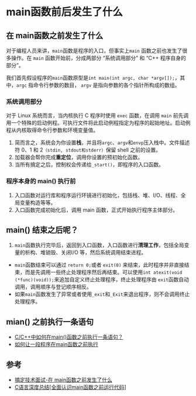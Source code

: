 # main函数前后发生了什么

## 在 main函数之前发生了什么

对于编程人员来讲，`main`函数是程序的入口，但事实上`main` 函数之前也发生了很多操作。在 `main` 函数开始前，分成两部分 “系统调用部分” 和 “C++ 程序自身的部分”。

我们首先假设程序的`main`函数原型是`int main(int argc, char *argv[]);`，其中，`argc` 指命令行参数的数目， `argv` 是指向参数的各个指针所构成的数组。

### 系统调用部分

对于 Linux 系统而言，当内核执行 C 程序时使用 `exec` 函数，在调用 `main` 前先调用一个特殊的启动例程。可执行文件将此启动例程指定为程序的起始地址。启动例程从内核取得命令行参数和环境变量值。

1. 简而言之，系统会为你设置**栈**，并且将`argc`、`argv`和`envp`压入栈中。文件描述符 0、1 和 2`（stdin, stdout和stderr）`保留 shell 之前的设置。
2. 加载器会帮你完成**重定位**，调用你设置的预初始化函数。
3. 当所有搞定之后，控制权会传递给`_start()`，即程序的入口函数。

### 程序本身的 main() 执行前

1. 入口函数对运行库和程序运行环镜进行初始化，包括栈、堆、I/O、线程、全局变量构造等等。
2. 入口函数完成初始化后，调用 main 函数，正式开始执行程序主体部分。

## main() 结束之后呢？

1. `main`函数执行完毕后，返回到入口函数，入口函数进行**清理工作**，包括全局变量的析构、堆销毁、关闭I/O 等，然后系统调用结束进程。

- `main`函数结束可以通过 `return 0;`或者 `exit(0)` 来结束，此时程序并非直接结束，而是先调用一些终止处理程序然后再结束。可以使用`int atexit(void (*func)(void));`来追加自定义终止处理程序，终止处理程序由 `exit`函数自动调用，调用顺序与登记顺序相反。
- 如果`main`函数发生了异常或者使用`_exit`和`_Exit`来退出程序，则不会调用终止处理程序。

## mian() 之前执行一条语句

- [C/C++中如何在main()函数之前执行一条语句？](https://www.zhihu.com/question/26031933)
- [如何让一段程序在main函数之前执行](https://www.cnblogs.com/lfri/p/12421251.html)

## 参考

- [搞定技术面试-在 main函数之前发生了什么](https://juejin.im/post/5e0450d86fb9a016214ce037)
- [C语言深度总结[全面认识main函数之前运行代码]](https://www.jianshu.com/p/4260d859f181)